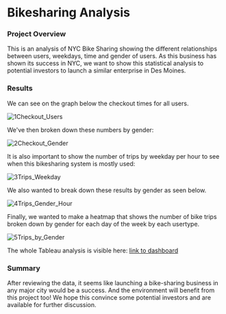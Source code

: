 # Bikesharing Analysis
### Project Overview
This is an analysis of NYC Bike Sharing showing the different relationships between users, weekdays, time and gender of users. As this business has shown its success in NYC, we want to show this statistical analysis to potential investors to launch a similar enterprise in Des Moines. 

### Results
We can see on the graph below the checkout times for all users. 

![1Checkout_Users](https://user-images.githubusercontent.com/104603046/187119481-8b1a4204-3d6d-492f-a10b-9970fca04448.png)

We've then broken down these numbers by gender:

![2Checkout_Gender](https://user-images.githubusercontent.com/104603046/187119581-b0e8b7f7-4590-4b70-8fbc-24a9d9ed6659.png)

It is also important to show the number of trips by weekday per hour to see when this bikesharing system is mostly used:

![3Trips_Weekday](https://user-images.githubusercontent.com/104603046/187119679-2451f4cb-751f-45ed-b66a-71e5b75a3ffa.png)

We also wanted to break down these results by gender as seen below.

![4Trips_Gender_Hour](https://user-images.githubusercontent.com/104603046/187119821-b63b663e-8c13-45b0-9fbc-2dbe36391dd3.png)

Finally, we wanted to make a heatmap that shows the number of bike trips broken down by gender for each day of the week by each usertype. 

![5Trips_by_Gender](https://user-images.githubusercontent.com/104603046/187119917-d832afa9-a317-4b6d-bbb5-7eff0ca4f9dc.png)

The whole Tableau analysis is visible here:
[link to dashboard](https://public.tableau.com/app/profile/anne.lecomte/viz/Book1_16603369242430/Checkout_Users)

### Summary
After reviewing the data, it seems like launching a bike-sharing business in any major city would be a success. And the environment will benefit from this project too! 
We hope this convince some potential investors and are available for further discussion. 
